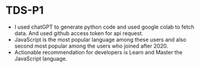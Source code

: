 # TDS-P1

-   I used chatGPT to generate python code and used google colab to fetch data. And used github access token for api request.
-   JavaScript is the most popular language among these users and also second most popular among the users who joined after 2020.
-   Actionable recommendation for developers is Learn and Master the JavaScript language.
